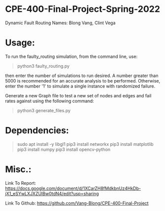 # CPE-400-Final-Project-Spring-2022
Dynamic Fault Routing
Names: Blong Vang, Clint Vega

# Usage: 
To run the faulty_routing simulation, from the command line, use:
> python3 faulty_routing.py

then enter the number of simulations to run desired. A number greater than 5000 is recommended for an accurate analysis to be performed. Otherwise, enter the number '1' to simulate a single instance with randomized failure.

Generate a new Graph file to test a new set of nodes and edges and fail rates against using the following command:
> python3 generate_files.py

# Dependencies:
> sudo apt install -y libgl1
> pip3 install networkx 
> pip3 install matplotlib
> pip3 install numpy
> pip3 install opencv-python


# Misc.:
Link To Report: https://docs.google.com/document/d/1XCarZH8fMdkbnUz4HkDb-jX1_eSYwLXJXZUIBw0tdN4/edit?usp=sharing

Link To Github: https://github.com/Vang-Blong/CPE-400-Final-Project



